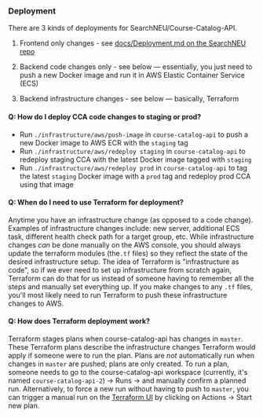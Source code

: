 ### Deployment

There are 3 kinds of deployments for SearchNEU/Course-Catalog-API.

1. Frontend only changes - see [docs/Deployment.md on the SearchNEU repo](https://github.com/sandboxnu/searchneu/pull/138/files#diff-e622cf45c9d4e0437231d2c9d263fcc5dc570d5efa5f46a9f919c73c109dea3dR1-R5)

2. Backend code changes only - see below — essentially, you just need to push a new Docker image and run it in AWS Elastic Container Service (ECS)

3. Backend infrastructure changes - see below — basically, Terraform

#### Q: How do I deploy CCA code changes to staging or prod?

- Run `./infrastructure/aws/push-image` in `course-catalog-api` to push a new Docker image to AWS ECR with the `staging` tag
- Run `./infrastructure/aws/redeploy staging` in `course-catalog-api` to redeploy staging CCA with the latest Docker image tagged with `staging`
- Run `./infrastructure/aws/redeploy prod` in `course-catalog-api` to tag the latest `staging` Docker image with a `prod` tag and redeploy prod CCA using that image

#### Q: When do I need to use Terraform for deployment?

Anytime you have an infrastructure change (as opposed to a code change). Examples of infrastructure changes include: new server, additional ECS task, different health check path for a target group, etc. While infrastructure changes _can_ be done manually on the AWS console, you should always update the terraform modules (the`.tf` files) so they reflect the state of the desired infrastructure setup. The idea of Terraform is "infrastructure as code", so if we ever need to set up infrastructure from scratch again, Terraform can do that for us instead of someone having to remember all the steps and manually set everything up. If you make changes to any `.tf` files, you'll most likely need to run Terraform to push these infrastructure changes to AWS.

#### Q: How does Terraform deployment work?

Terraform stages plans when course-catalog-api has changes in `master`. These Terraform plans describe the infrastructure changes Terraform would apply if someone were to run the plan. Plans are _not_ automatically run when changes in `master` are pushed; plans are only created. To run a plan, someone needs to go to the course-catalog-api workspace (currently, it's named `course-catalog-api-2`) -> Runs -> and manually confirm a planned run. Alternatively, to force a new run without having to push to `master`, you can trigger a manual run on the [Terraform UI](https://app.terraform.io/app/sandboxnu/workspaces/course-catalog-api-2) by clicking on Actions -> Start new plan.
